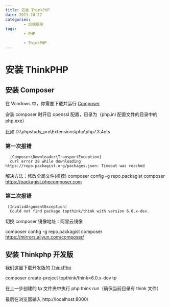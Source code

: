 ```yaml
---
title: 安装 ThinkPHP
date: 2021-10-22
categories:
        - 后端框架
tags:
        - PHP

        - ThinkPHP
---
```


# 安装 ThinkPHP

## 安装 Composer

在 Windows 中，你需要下载并运行 [Composer](https://getcomposer.org/Composer-Setup.exe)

安装 composer 时开启 openssl 配置，目录为（php.ini 配置文件的目录中的 php.exe）

比如 D:\phpstudy_pro\Extensions\php\php7.3.4nts

### 第一次报错

```
  [Composer\Downloader\TransportException]
  curl error 28 while downloading https://repo.packagist.org/packages.json: Timeout was reached
```

解决方法：修改全局文件(推荐)
composer config -g repo.packagist composer https://packagist.phpcomposer.com

### 第二次报错

```
 [InvalidArgumentException]
  Could not find package topthink/think with version 6.0.x-dev.
```

切换 composer 镜像地址：阿里云镜像

composer config -g repo.packagist composer https://mirrors.aliyun.com/composer/

## 安装 Thinkphp 开发版

我们这里下载开发版的 [ThinkPhp](https://www.kancloud.cn/manual/thinkphp6_0/1037479)

composer create-project topthink/think=6.0.x-dev tp

在上一步创建的 tp 文件夹中执行 php think run（确保当前目录有 think 文件）

最后在浏览器输入 http://localhost:8000/
